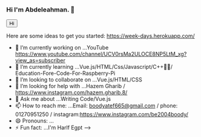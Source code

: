 ### Hi I'm Abdeleahman. 👋
<html>
  <body>
    <div>
      <button>
        Hi
      </button>
    </div>
  </body>

Here are some ideas to get you started: https://week-days.herokuapp.com/

- 🔭 I’m currently working on ...YouTube https://www.youtube.com/channel/UCV0rsMa2ULOCE8NP5LtM_xg?view_as=subscriber
- 🌱 I’m currently learning ...Vue.js/HTML/Css/Javascript/C++/ُُEducation-Fore-Code-For-Raspberry-Pi 
- 👯 I’m looking to collaborate on ...Vue.js/HTML/CSS
- 🤔 I’m looking for help with ...Hazem Gharib / https://www.instagram.com/hazem.gharib.8/
- 💬 Ask me about ...Writing Code/Vue.js
- 📫 How to reach me: ...Email: boodyatef665@gmail.com / phone: 01270951250 / instagram:https://www.instagram.com/be2004boody/
- 😄 Pronouns: ...
- ⚡ Fun fact: ...I'm Harlf Egpt
-->
